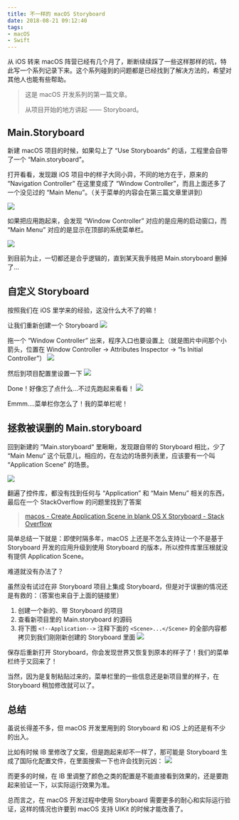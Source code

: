 ```yaml
---
title: 不一样的 macOS Storyboard
date: 2018-08-21 09:12:40
tags:
- macOS
- Swift
---
```


从 iOS 转来 macOS 阵营已经有几个月了，断断续续踩了一些这样那样的坑，特此写一个系列记录下来。这个系列碰到的问题都是已经找到了解决方法的，希望对其他人也能有些帮助。

> 这是 macOS 开发系列的第一篇文章。  
>
> 从项目开始的地方讲起 —— Storyboard。  

<!-- more -->

## Main.Storyboard

新建 macOS 项目的时候，如果勾上了 “Use Storyboards” 的话，工程里会自带了一个 “Main.storyboard”。

打开看看，发现跟 iOS 项目中的样子大同小异，不同的地方在于，原来的 “Navigation Controller” 在这里变成了 “Window Controller”，而且上面还多了一个没见过的 “Main Menu”。（关于菜单的内容会在第三篇文章里讲到）

![](/uploads/storyboard-in-macos/4BB6559C-64F4-421D-A8D5-6427C96EF774.png)

如果把应用跑起来，会发现 “Window Controller” 对应的是应用的启动窗口，而 “Main Menu” 对应的是显示在顶部的系统菜单栏。

![](/uploads/storyboard-in-macos/6D230E15-056A-495D-8063-96FA6F4E9792.png)

到目前为止，一切都还是合乎逻辑的，直到某天我手贱把 Main.storyboard 删掉了…

## 自定义 Storyboard

按照我们在 iOS 里学来的经验，这没什么大不了的嘛！

让我们重新创建一个 Storyboard
![](/uploads/storyboard-in-macos/AAA78593-47E1-4E34-A6FE-34D08C3D5328.png)

拖一个 “Window Controller” 出来，程序入口也要设置上（就是图片中间那个小箭头，位置在 Window Controller -> Attributes Inspector -> “Is Initial Controller”）
![](/uploads/storyboard-in-macos/7BCBD120-A01E-48A9-9146-9A07CD956C81.png)

然后到项目配置里设置一下
![](/uploads/storyboard-in-macos/35E29846-E2B3-4A94-A221-C9CB866FFC42.png)

Done！好像忘了点什么…不过先跑起来看看！
![](/uploads/storyboard-in-macos/7AC50D3E-EF1B-43AE-80CE-0D12D5520CFE.png)

Emmm….菜单栏你怎么了！我的菜单栏呢！

## 拯救被误删的 Main.storyboard

回到新建的 ”Main.storyboard“ 里瞅瞅，发现跟自带的 Storyboard 相比，少了 “Main Menu“ 这个玩意儿，相应的，在左边的场景列表里，应该要有一个叫 “Application Scene” 的场景。

![](/uploads/storyboard-in-macos/BCD3A74F-812C-47F1-992C-E8BA3E1B5EE1.png)

翻遍了控件库，都没有找到任何与 “Application” 和 “Main Menu” 相关的东西，最后在一个 StackOverflow 的问题里找到了答案

> [macos - Create Application Scene in blank OS X Storyboard - Stack Overflow](https://stackoverflow.com/questions/24418936/create-application-scene-in-blank-os-x-storyboard)  

简单总结一下就是：即使时隔多年，macOS 上还是不怎么支持让一个不是基于 Storyboard 开发的应用升级到使用 Storyboard 的版本，所以控件库里压根就没有提供 Application Scene。

难道就没有办法了？

虽然没有试过在非 Storyboard 项目上集成 Storyboard，但是对于误删的情况还是有救的：（答案也来自于上面的链接里）

1. 创建一个新的、带 Storyboard 的项目
2. 查看新项目里的 Main.storyboard 的源码
3. 将下图 `<!--Application-->` 注释下面的 `<Scene>...</Scene>` 的全部内容都拷贝到我们刚刚新创建的 Storyboard 里面
   ![](/uploads/storyboard-in-macos/35685F05-E093-4A08-93B4-80332BE704B0.png)

保存后重新打开 Storyboard，你会发现世界又恢复到原本的样子了！我们的菜单栏终于又回来了！

当然，因为是复制粘贴过来的，菜单栏里的一些信息还是新项目里的样子，在 Storyboard 稍加修改就可以了。

## 总结

虽说长得差不多，但 macOS 开发里用到的 Storyboard 和 iOS 上的还是有不少的出入。

比如有时候 IB 里修改了文案，但是跑起来却不一样了，那可能是 Storyboard 生成了国际化配置文件，在里面搜索一下也许会找到元凶：
![](/uploads/storyboard-in-macos/E490581B-53D5-4537-97B2-FC377985545E.png)

而更多的时候，在 IB 里调整了颜色之类的配置是不能直接看到效果的，还是要跑起来验证一下，以实际运行效果为准。

总而言之，在 macOS 开发过程中使用 Storyboard 需要更多的耐心和实际运行验证，这样的情况也许要到 macOS 支持 UIKit 的时候才能改善了。
